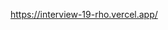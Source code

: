 https://interview-19-rho.vercel.app/

<!-- Bu soruda Lorem Picsum tarafından sağlanan API'ye dayanacağız

CustomBlur adlı bir bileşen yazın ve bu bileşen üzerinde Lorem Picsum'dan bir resmi render etmek için kullanın. Resmin altına, kullanıcının resimdeki bulanıklık/blur efektini ayarlamasına izin veren bir kaydırıcı ekleyin. Çözümde doğal img öğesini kullanıyorsanız, resmin bulanıklık parametresi değiştikçe resmin değiştirilmediğinden emin olmak için resimde bir seed(tohum) bulundurduğunuzdan emin olun. Başlangıç ​​kodunda bulunan sabit temel URL, seed olarak "sameimage" kullanıyor. -->
